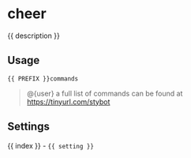 # cheer

<script setup>
import { PREFIX } from "../../helpers/constants.js"
import { settings as s } from "../../settings/commands.js"
const { description, ...settings } = s
</script>

{{ description }}

## Usage

`{{ PREFIX }}commands`

> @{user} a full list of commands can be found at https://tinyurl.com/stybot 

## Settings
<div v-for="(setting, index) in settings">
{{ index }} - <code>{{ setting }}</code>
</div>
